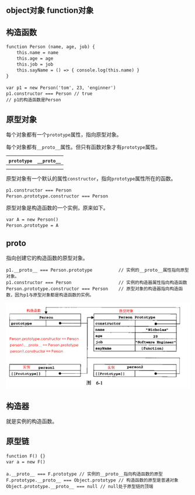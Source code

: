 ## object对象 function对象  

## 构造函数  

    function Person (name, age, job) {
        this.name = name
        this.age = age
        this.job = job
        this.sayName = () => { console.log(this.name) }
    }

    var p1 = new Person('tom', 23, 'enginner')
    p1.constructor === Person // true
    // p1的构造函数是Person

## 原型对象  

每个对象都有一个`prototype`属性，指向原型对象。  

每个对象都有`__proto__`属性。但只有函数对象才有`prototype`属性。  

|`prototype`|`__proto__`|
|-|-|
|||
|||  

原型对象有一个默认的属性`constructor`，指向`prototype`属性所在的函数。  

    p1.constructor === Person
    Person.prototype.constructor === Person

原型对象是构造函数的一个实例，原来如下。  

    var A = new Person()
    Person.prototype = A

## __proto__  

指向创建它的构造函数的原型对象。  

    p1.__proto__ === Person.prototype          // 实例的__proto__属性指向原型对象。
    p1.constructor === Person                  // 实例的构造器属性指向构造函数
    Person.prototype.constructor === Person    // 原型对象的构造器指向构造函数，因为p1与原型对象都是构造函数的实例。

![](../image/javascript/prototypeLike.jpg)  

## 构造器  

就是实例的构造函数。  

## 原型链  

    function F() {}
    var a = new F()

    a.__proto__ === F.prototype // 实例的__proto__指向构造函数的原型
    F.prototype.__proto__ === Object.prototype // 构造函数的原型是普通对象
    Object.prototype.__proto__ === null // null处于原型链的顶端






